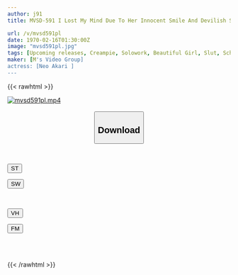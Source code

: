 ```yaml
---
author: j91
title: MVSD-591 I Lost My Mind Due To Her Innocent Smile And Devilish Seduction...A Beautiful Trainer Who Seduces A Middle-aged Man With Her Skillful Slutty Techniques And Naughty Waist Movements.Reverse NTR Akari Neo

url: /v/mvsd591pl
date: 1970-02-16T01:30:00Z
image: "mvsd591pl.jpg"
tags: [Upcoming releases, Creampie, Solowork, Beautiful Girl, Slut, School Swimsuit, Cuckold	]
maker: [M's Video Group]
actress: [Neo Akari ]
---
```



{{< rawhtml >}}

<div class="video" data-videoid="pending_link.html">
    <a href="javascript:;">
        <img src="/v/mvsd591pl/mvsd591pl.jpg" width="WIDTH" height="HEIGHT" alt="mvsd591pl.mp4" loading="lazy">
    </a>
</div>

<script type="text/javascript" src="https://j91.asia/asset/on-demand-pend.js"></script>

<br>
  <link rel="stylesheet" href="https://j91.asia/asset/bs5.css">
  
  <center>
  <button class="btn btn-primary" type="button" data-bs-toggle="collapse" data-bs-target=".multi-collapse" aria-expanded="false" aria-controls="multiCollapseExample1 multiCollapseExample2"><h2>Download</h2></button></center>
</p>
<div class="row">
  <div class="col">
    <div class="collapse multi-collapse" id="multiCollapseExample1">
      <div class="card card-body">
	      	      <br>
<div class="buttons">  
<p><a href="https://j91.asia/pending_link.html" target="_blank"><button class="btn-hover color-3"><i class="fa fa-download"></i> ST</button></a></p>
<p><a href="https://j91.asia/pending_link.html" target="_blank"><button class="btn-hover color-2"><i class="fa fa-download"></i> SW</button></a></p></div>
    </div>
  </div>
</div>
  <div class="col">
    <div class="collapse multi-collapse" id="multiCollapseExample2">
      <div class="card card-body">
	      <br>
<div class="buttons">
<p><a href="https://j91.asia/pending_link.html" target="_blank"><button class="btn-hover color-9"><i class="fa fa-download"></i> VH</button></a></p>
<p><a href="https://j91.asia/pending_link.html"><button class="btn-hover color-8"><i class="fa fa-download"></i> FM</button></a></p></div>
<br><br>
      </div>
    </div>
  </div>
</div>

{{< /rawhtml >}}